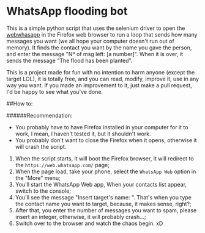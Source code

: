 WhatsApp flooding bot
=====================

This is a simple python script that uses the selenium driver to open the [webwhasapp](https://web.whatsapp.com/) in the Firefox web browser to run a loop that sends how many messages you want (we all hope your computer doesn't run out of memory). It finds the contact you want by the name you gave the person, and enter the message "Nº of msg left: [a number]". When it is over, it sends the message "The flood has been planted".

This is a project made for fun with no intention to harm anyone (except the target LOL), it is totally free, and you can read, modify, improve it, use in any way you want. If you made an improvement to it, just make a pull request, I'd be happy to see what you've done.

##How to:

######Recommendation:
- You probably have to have Firefox installed in your computer for it to work, I mean, I haven't tested it, but it shouldn't work.
- You probably don't want to close the Firefox when it opens, otherwise it will crash the script.

1. When the script starts, it will boot the Firefox browser, it will redirect to the `https://web.whatsapp.com/` page;
2. When the page load, take your phone, select the `WhatsApp Web` option in the "More" menu;
3. You'll start the WhatsApp Web app, When your contacts list appear, switch to the console;
4. You'll see the message "Insert target's name: ". That's when you type the contact name you want to target, because, it makes sense, right?;
5. After that, you enter the number of messages you want to spam, please insert an integer, otherwise, it will probably crash...;
6. Switch over to the browser and watch the chaos begin. xD
